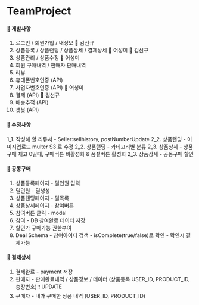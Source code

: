 # TeamProject

#### :pushpin: 개발사항
1. 로그인 / 회원가입 / 내정보 :man: 김선규
2. 상품등록 / 상품랜딩 / 상품상세 / 결제상세 :woman: 어성미 :man: 김선규
3. 상품관리 / 상품수정 :woman: 어성미
4. 회원 구매내역 / 판매자 판매내역
5. 리뷰
6. 휴대폰번호인증 (API)
7. 사업자번호인증 (API) :woman: 어성미
8. 결제 (API) :man: 김선규
9. 배송추적 (API)
10. 챗봇 (API)

#### :pushpin: 수정사항
1_1. 작성해 할 리듀서 - Seller:sellhistory, postNumberUpdate
2_2. 상품랜딩 - 이미지업로드 multer S3 로 수정
2_2. 상품랜딩 - 카테고리별 분류
2_3. 상품상세 - 상품구매 재고 0일때, 구매버튼 비활성화 & 품절버튼 활성화
2_3. 상품상세 - 공동구매 할인

#### :memo: 공동구매
1. 상품등록페이지 - 딜인원 입력
2. 딜인원 - 딜생성
3. 상품랜딩페이지 - 딜목록
4. 상품상세페이지 - 참여버튼
5. 참여버튼 클릭 - modal
6. 참여 - DB 참여완료 데이터 저장
7. 할인가 구매가능 권한부여
8. Deal Schema - 참여아이디 검색 - isComplete(true/false)로 확인 - 확인시 결제가능

#### :memo: 결제상세
1. 결제완료 - payment 저장
2. 판매자 - 판매완료내역 / 상품정보 / 데이터 (상품등록 USER_ID, PRODUCT_ID, 송장번호) :heavy_exclamation_mark: UPDATE
3. 구매자 - 내가 구매한 상품 내역 (USER_ID, PRODUCT_ID)